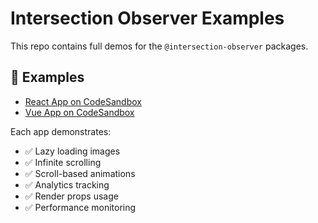 # Intersection Observer Examples

This repo contains full demos for the `@intersection-observer` packages.

## 🔬 Examples

- [React App on CodeSandbox](https://codesandbox.io/p/github/your-username/intersection-observer-examples/tree/main/examples/react-app)
- [Vue App on CodeSandbox](https://codesandbox.io/p/github/your-username/intersection-observer-examples/tree/main/examples/vue-app)

Each app demonstrates:

- ✅ Lazy loading images
- ✅ Infinite scrolling
- ✅ Scroll-based animations
- ✅ Analytics tracking
- ✅ Render props usage
- ✅ Performance monitoring